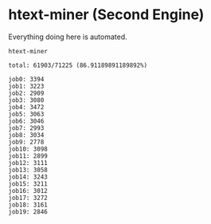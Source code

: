 # htext-miner (Second Engine)

Everything doing here is automated.

```
htext-miner

total: 61903/71225 (86.91189891189892%)

job0: 3394
job1: 3223
job2: 2909
job3: 3080
job4: 3472
job5: 3063
job6: 3046
job7: 2993
job8: 3034
job9: 2778
job10: 3098
job11: 2899
job12: 3111
job13: 3058
job14: 3243
job15: 3211
job16: 3012
job17: 3272
job18: 3161
job19: 2846
```